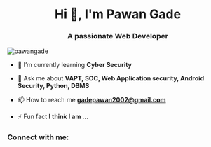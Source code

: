<h1 align="center">Hi 👋, I'm Pawan Gade</h1>
<h3 align="center">A passionate Web Developer</h3>

<p align="left"> <img src="https://komarev.com/ghpvc/?username=pawangade&label=Profile%20views&color=0e75b6&style=flat" alt="pawangade" /> </p>

- 🌱 I’m currently learning **Cyber Security**

- 💬 Ask me about **VAPT, SOC, Web Application security, Android Security, Python, DBMS**

- 📫 How to reach me **gadepawan2002@gmail.com**

- ⚡ Fun fact **I think I am ...**

<h3 align="left">Connect with me:</h3>
<p align="left">
</p>

